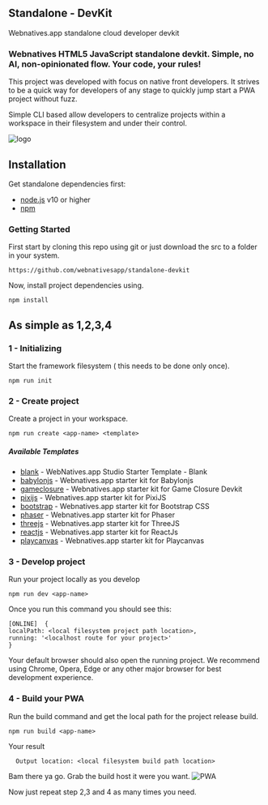 ## Standalone - DevKit

Webnatives.app standalone cloud developer devkit

### Webnatives HTML5 JavaScript standalone devkit. Simple, no AI, non-opinionated flow. Your code, your rules!

This project was developed with focus on native front developers. It strives to be a quick way for developers of any stage to
quickly jump start a PWA project without fuzz.

Simple CLI based allow developers to centralize projects within a workspace in their filesystem and under their control.

![logo](https://i.ibb.co/Bw4Hstx/draft.png)

## Installation
Get standalone dependencies first:
* [node.js](http://nodejs.org/) v10 or higher
* [npm](https://docs.npmjs.com/downloading-and-installing-node-js-and-npm)


### Getting Started
First start by cloning this repo using git or just download the src to a folder in your system.

    https://github.com/webnativesapp/standalone-devkit

Now, install project dependencies using.

    npm install

## As simple as 1,2,3,4
### 1 - Initializing
Start the framework filesystem ( this needs to be done only once).

    npm run init

### 2 - Create project
Create a project in your workspace.

    npm run create <app-name> <template>

##### Available Templates
- [blank](https://github.com/webnativesapp/template-blank) - WebNatives.app Studio Starter Template - Blank
- [babylonjs](https://github.com/webnativesapp/template-babylonjs) - Webnatives.app starter kit for Babylonjs
- [gameclosure](https://github.com/webnativesapp/template-gameclosure) - Webnatives.app starter kit for Game Closure Devkit
- [pixijs](https://github.com/webnativesapp/template-pixijs) - Webnatives.app starter kit for PixiJS
- [bootstrap](https://github.com/webnativesapp/template-bootstrap) - Webnatives.app starter kit for Bootstrap CSS
- [phaser](https://github.com/webnativesapp/template-phaser) - Webnatives.app starter kit for Phaser
- [threejs](https://github.com/webnativesapp/template-threejs) - Webnatives.app starter kit for ThreeJS
- [reactjs](https://github.com/webnativesapp/template-reactjs) - Webnatives.app starter kit for ReactJs
- [playcanvas](https://github.com/webnativesapp/template-playcanvas) - Webnatives.app starter kit for Playcanvas

### 3 - Develop project
Run your project locally as you develop

    npm run dev <app-name>

Once you run this command you should see this:

    [ONLINE]  {
    localPath: <local filesystem project path location>,
    running: '<localhost route for your project>'
    }

Your default browser should also open the running project. We recommend using Chrome, Opera, Edge or any other major
browser for best development experience.

### 4 - Build your PWA
Run the build command and get the local path for the project release build.

    npm run build <app-name>

Your result 

      Output location: <local filesystem build path location>

Bam there ya go. Grab the build host it were you want.
![PWA](https://i.ibb.co/1LrL2M7/build.png)

Now just repeat step 2,3 and 4 as many times you need.
